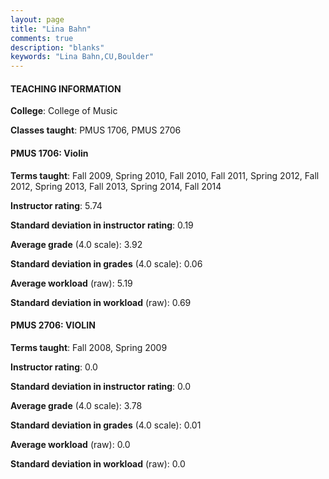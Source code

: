 ```yaml
---
layout: page
title: "Lina Bahn" 
comments: true
description: "blanks"
keywords: "Lina Bahn,CU,Boulder"
---
```

<head>
<script src="https://ajax.googleapis.com/ajax/libs/jquery/2.1.3/jquery.min.js"></script>
<script src="https://dl.dropboxusercontent.com/s/pc42nxpaw1ea4o9/highcharts.js?dl=0"></script>
<!-- <script src="../assets/js/highcharts.js"></script> -->
<style type="text/css">@font-face {
	font-family: "Bebas Neue";
	src: url(https://www.filehosting.org/file/details/544349/BebasNeue Regular.otf) format("opentype");
	}
	h1.Bebas { 
		font-family: "Bebas Neue", Verdana, Tahoma;
	}
</style>
</head>
	   
#### TEACHING INFORMATION

**College**: College of Music

**Classes taught**: PMUS 1706, PMUS 2706

#### PMUS 1706: Violin

**Terms taught**: Fall 2009, Spring 2010, Fall 2010, Fall 2011, Spring 2012, Fall 2012, Spring 2013, Fall 2013, Spring 2014, Fall 2014

**Instructor rating**: 5.74

**Standard deviation in instructor rating**: 0.19

**Average grade** (4.0 scale): 3.92

**Standard deviation in grades** (4.0 scale): 0.06

**Average workload** (raw): 5.19

**Standard deviation in workload** (raw): 0.69

#### PMUS 2706: VIOLIN

**Terms taught**: Fall 2008, Spring 2009

**Instructor rating**: 0.0

**Standard deviation in instructor rating**: 0.0

**Average grade** (4.0 scale): 3.78

**Standard deviation in grades** (4.0 scale): 0.01

**Average workload** (raw): 0.0

**Standard deviation in workload** (raw): 0.0

